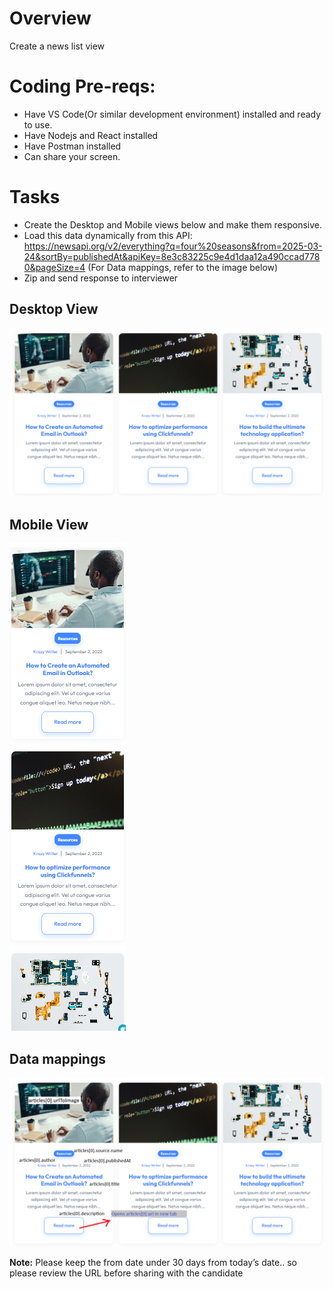 # Overview
Create a news list view

# Coding Pre-reqs:
- Have VS Code(Or similar development environment) installed and ready to use.
- Have Nodejs and React installed
- Have Postman installed
- Can share your screen.  

# Tasks
- Create the Desktop and Mobile views below and make them responsive.
- Load this data dynamically from this API: https://newsapi.org/v2/everything?q=four%20seasons&from=2025-03-24&sortBy=publishedAt&apiKey=8e3c83225c9e4d1daa12a490ccad7780&pageSize=4 (For Data mappings, refer to the image below)
- Zip and send response to interviewer
  
## Desktop View
<img src="https://github.com/DXT-Engineering/news-viewer/blob/main/3e5f1353-f701-44f1-a121-0425bb8f7155.png?raw=true"/>

## Mobile View
<img src="https://github.com/DXT-Engineering/news-viewer/blob/main/803092a9-03d6-415d-90df-db3e77e4225f.png?raw=true"/>

## Data mappings
<img src="https://github.com/DXT-Engineering/news-viewer/blob/main/a2722139-f011-4c5a-8c77-a07c846c72d9.png?raw=true"/>

**Note:** Please keep the from date under 30 days from today’s date.. so please review the URL before sharing with the candidate

